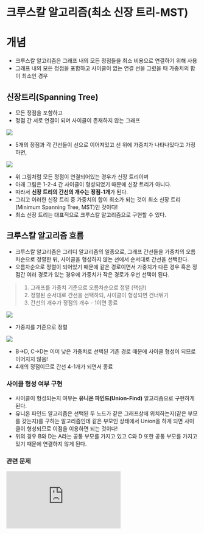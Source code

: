 # 크루스칼 알고리즘(최소 신장 트리-MST)

# 개념

- 크루스칼 알고리즘은 그래프 내의 모든 정점들을 최소 비용으로 연결하기 위해 사용
- 그래프 내의 모든 정점을 포함하고 사이클이 없는 연결 선을 그렸을 때 가중치의 합이 최소인 경우

## 신장트리(Spanning Tree)

- 모든 정점을 포함하고 
- 정점 간 서로 연결이 되며 사이클이 존재하지 않는 그래프

![](https://img1.daumcdn.net/thumb/R1280x0/?scode=mtistory2&fname=https%3A%2F%2Fblog.kakaocdn.net%2Fdn%2Fvlkwz%2Fbtr2aJhW6zV%2F4cQddw1fiwOqpvAjE86o7k%2Fimg.png)
- 5개의 정점과 각 간선들이 선으로 이어져있고 선 위에 가중치가 나타나있다고 가정하면,

![](https://img1.daumcdn.net/thumb/R1280x0/?scode=mtistory2&fname=https%3A%2F%2Fblog.kakaocdn.net%2Fdn%2Fb6ASyr%2Fbtr2giK2849%2Fbf7KGS2prilAOUb9kLKWXK%2Fimg.png)
- 위 그림처럼 모든 정점이 연결되어있는 경우가 신장 트리이며
- 아래 그림은 1-2-4 간 사이클이 형성되었기 때문에 신장 트리가 아니다.
- 따라서 **신장 트리의 간선의 개수는 정점-1개**가 된다.
- 그리고 이러한 신장 트리 중 가중치의 합이 최소가 되는 것이 최소 신장 트리(Minimum Spanning Tree, MST)인 것이다!
- 최소 신장 트리는 대표적으로 크루스칼 알고리즘으로 구현할 수 있다.


## 크루스칼 알고리즘 흐름

- 크루스칼 알고리즘은 그리디 알고리즘의 일종으로, 그래프 간선들을 가중치의 오름차순으로 정렬한 뒤, 사이클을 형성하지 않는 선에서 순서대로 간선을 선택한다.
- 오름차순으로 정렬이 되어있기 때문에 같은 경로이면서 가중치가 다른 경우 혹은 정점간 여러 경로가 있는 경우에 가중치가 작은 경로가 우선 선택이 된다.

> 1. 그래프를 가중치 기준으로 오름차순으로 정렬 (핵심!)
> 2. 정렬된 순서대로 간선을 선택하되, 사이클이 형성되면 건너뛰기
> 3. 간선의 개수가 정점의 개수 - 1이면 종료

![](https://blog.kakaocdn.net/dn/GHGMb/btr2hJ3bepn/lLBVBnRrmDq30UDR0I43H1/img.png)
- 가중치를 기준으로 정렬

![](https://blog.kakaocdn.net/dn/d3ygF0/btr16iSCW3n/GG13HZbCbTpzQIqjpmpQUK/img.png)
- B->D, C->D는 이미 낮은 가중치로 선택된 기존 경로 때문에 사이클 형성이 되므로 이어지지 않음!
- 4개의 정점이므로 간선 4-1개가 되면서 종료


### 사이클 형성 여부 구현

- 사이클이 형성되는지 여부는 **유니온 파인드(Union-Find)** 알고리즘으로 구현하게 된다.
- 유니온 파인드 알고리즘은 선택된 두 노드가 같은 그래프상에 위치하는지(같은 부모를 갖는지)를 구하는 알고리즘인데 같은 부모인 상태에서 Union을 하게 되면 사이클이 형성되므로 이점을 이용하면 되는 것이다!
- 위의 경우 B와 D는 A라는 공통 부모를 가지고 있고 C와 D 또한 공통 부모를 가지고 있기 때문에 연결하지 않게 된다.


### 관련 문제
![링크](https://github.com/g4dalcom/dev_vault/blob/main/Algorithm/%EB%B0%B1%EC%A4%80(%EA%B3%A8%EB%93%9C4)/%EC%B5%9C%EC%86%8C%20%EC%8A%A4%ED%8C%A8%EB%8B%9D%20%ED%8A%B8%EB%A6%AC(%EB%B0%B1%EC%A4%801197%EB%B2%88)_%EA%B3%A8%EB%93%9C4_%EC%8A%A4%ED%8C%A8%EB%8B%9D%2C%20spanning%20tree%2C%20%EC%8B%A0%EC%9E%A5%20%ED%8A%B8%EB%A6%AC%2C%20%EC%B5%9C%EC%86%8C%20%EC%8B%A0%EC%9E%A5%20%ED%8A%B8%EB%A6%AC%2C%20%ED%81%AC%EB%A3%A8%EC%8A%A4%EC%B9%BC%20%EC%95%8C%EA%B3%A0%EB%A6%AC%EC%A6%98%2C%20MST.md)

